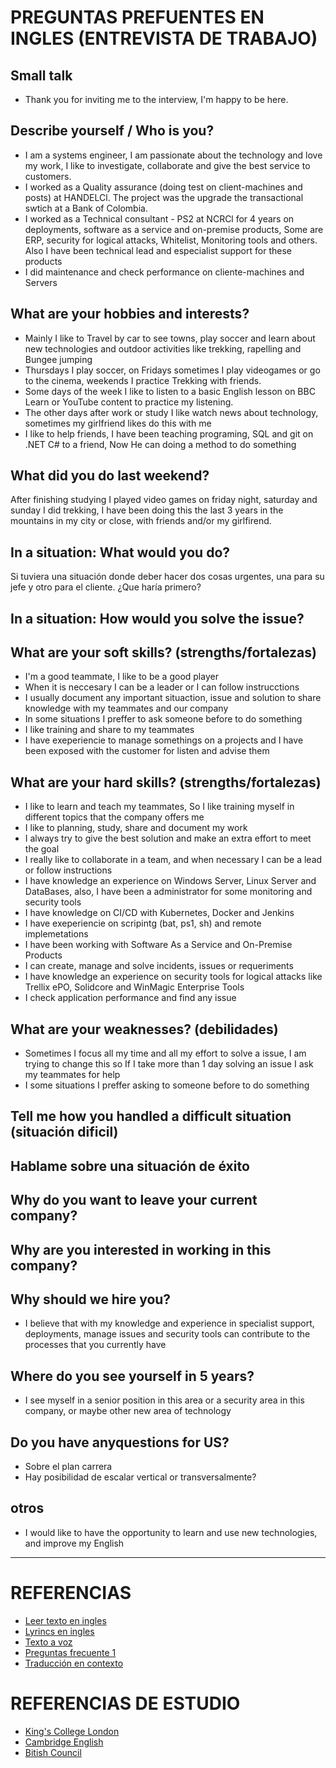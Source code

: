 # PREGUNTAS PREFUENTES EN INGLES (ENTREVISTA DE TRABAJO)

## Small talk

- Thank you for inviting me to the interview, I'm happy to be here.

## Describe yourself / Who is you?

- I am a systems engineer, I am passionate about the technology and love my work, I like to investigate, collaborate and give the best service to customers.
- I worked as a Quality assurance (doing test on client-machines and posts) at HANDELCl. 
The project was the upgrade the transactional swtich at a Bank of Colombia.
- I worked as a Technical consultant - PS2 at NCRCl for 4 years on deployments, software as a service and on-premise products, Some are ERP, security for logical attacks, Whitelist, Monitoring tools and others. Also I have been technical lead and especialist support for these products
- I did maintenance and check performance on cliente-machines and Servers

## What are your hobbies and interests?

- Mainly I like to Travel by car to see towns, play soccer and learn about new technologies and outdoor activities like trekking, rapelling and Bungee jumping
- Thursdays I play soccer, on Fridays sometimes I play videogames or go to the cinema, weekends I practice Trekking with friends.
- Some days of the week I like to listen to a basic English lesson on BBC Learn or YouTube content to practice my listening.
- The other days after work or study I like watch news about technology, sometimes my girlfriend likes do this with me
- I like to help friends, I have been teaching programing, SQL and git on .NET C# to a friend, Now He can doing a method to do something

## What did you do last weekend?

After finishing studying I played video games on friday night, saturday and sunday I did trekking, I have been doing this the last 3 years in the mountains in my city or close, with friends and/or my girlfirend.

## In a situation: What would you do?

Si tuviera una situación donde deber hacer dos cosas urgentes, una para su jefe y otro para el cliente. ¿Que haría primero?

## In a situation: How would you solve the issue?

## What are your soft skills? (strengths/fortalezas)

- I'm a good teammate, I like to be a good player
- When it is neccesary I can be a leader or I can follow instrucctions
- I usually document any important situaction, issue and solution to share knowledge with my teammates and our company
- In some situations I preffer to ask someone before to do something
- I like training and share to my teammates
- I have exeperiencie to manage somethings on a projects and I have been exposed with the customer for listen and advise them

## What are your hard skills? (strengths/fortalezas)

- I like to learn and teach my teammates, So I like training myself in different topics that the company offers me
- I like to planning, study, share and document my work
- I always try to give the best solution and make an extra effort to meet the goal
- I really like to collaborate in a team, and when necessary I can be a lead or follow instructions
- I have knowledge an experience on Windows Server, Linux Server and DataBases, also, I have been a administrator for some monitoring and security tools
- I have knowledge on CI/CD with Kubernetes, Docker and Jenkins
- I have exeperiencie on scripintg (bat, ps1, sh) and remote implemetations
- I have been working with Software As a Service and On-Premise Products
- I can create, manage and solve incidents, issues or requeriments
- I have knowledge an experience on security tools for logical attacks like Trellix ePO, Solidcore and WinMagic Enterprise Tools
- I check application performance and find any issue

## What are your weaknesses? (debilidades)

- Sometimes I focus all my time and all my effort to solve a issue, I am trying to change this so If I take more than 1 day solving an issue I ask my teammates for help
- I some situations I preffer asking to someone before to do something

## Tell me how you handled a difficult situation (situación dificil)

## Hablame sobre una situación de éxito

## Why do you want to leave your current company?

## Why are you interested in working in this company?

## Why should we hire you?

- I believe that with my knowledge and experience in specialist support, deployments, manage issues and security tools can contribute to the processes that you currently have

## Where do you see yourself in 5 years?

- I see myself in a senior position in this area or a security area in this company, or maybe other new area of technology

## Do you have anyquestions for US?

- Sobre el plan carrera
- Hay posibilidad de escalar vertical or transversalmente?

## otros

- I would like to have the opportunity to learn and use new technologies, and improve my English

***

# REFERENCIAS

- [Leer texto en ingles](https://www.naturalreaders.com/online/)
- [Lyrincs en ingles](https://es.lyricstraining.com/en/)
- [Texto a voz](https://dictation.io/speech)
- [Preguntas frecuente 1](https://www.turijobs.com/blog/preguntas-entrevista-trabajo-ingles/)
- [Traducción en contexto](https://context.reverso.net/traduccion/espanol-ingles/)

# REFERENCIAS DE ESTUDIO

- [King's College London](https://www.futurelearn.com/courses/basic-english-elementary)
- [Cambridge English](https://www.cambridgeenglish.org/learning-english/activities-for-learners)
- [Bitish Council](https://learnenglish.britishcouncil.org/getting-started)

